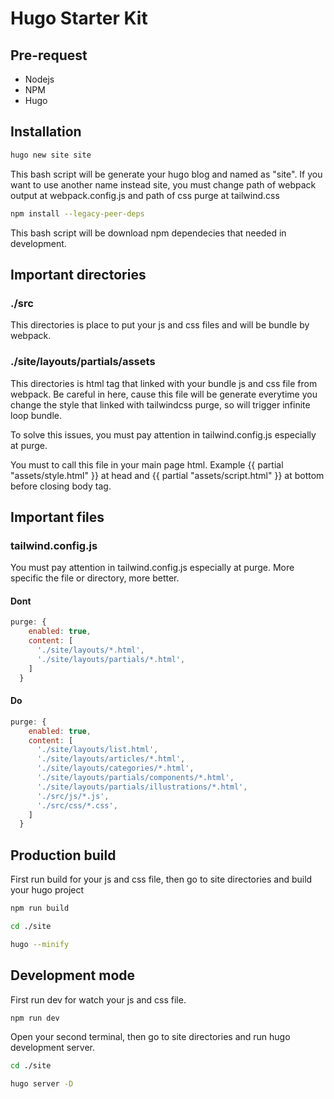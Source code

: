 # Hugo Starter Kit

## Pre-request
- Nodejs
- NPM
- Hugo

## Installation

```bash
hugo new site site
```

This bash script will be generate your hugo blog and named as "site". 
If you want to use another name instead site, you must change path of webpack output at webpack.config.js and path of css purge at tailwind.css

```bash
npm install --legacy-peer-deps
```

This bash script will be download npm dependecies that needed in development.

## Important directories

### ./src

This directories is place to put your js and css files and will be bundle by webpack.

### ./site/layouts/partials/assets

This directories is html tag that linked with your bundle js and css file from webpack. Be careful in here, cause this file will be generate everytime you change the style that linked with tailwindcss purge, so will trigger infinite loop bundle. 

To solve this issues, you must pay attention in tailwind.config.js especially at purge.

You must to call this file in your main page html. Example {{ partial "assets/style.html" }} at head and {{ partial "assets/script.html" }} at bottom before closing body tag.

## Important files

### tailwind.config.js

You must pay attention in tailwind.config.js especially at purge. More specific the file or directory, more better.

#### Dont

```js
purge: {
    enabled: true,
    content: [
      './site/layouts/*.html',
      './site/layouts/partials/*.html',
    ]
  }
```

#### Do

```js
purge: {
    enabled: true,
    content: [
      './site/layouts/list.html',
      './site/layouts/articles/*.html',
      './site/layouts/categories/*.html',
      './site/layouts/partials/components/*.html',
      './site/layouts/partials/illustrations/*.html',
      './src/js/*.js',
      './src/css/*.css',
    ]
  }
```

## Production build

First run build for your js and css file, then go to site directories and build your hugo project

```bash
npm run build

cd ./site

hugo --minify
```

## Development mode

First run dev for watch your js and css file.

```bash
npm run dev
```

Open your second terminal, then go to site directories and run hugo development server.

```bash
cd ./site

hugo server -D
```
